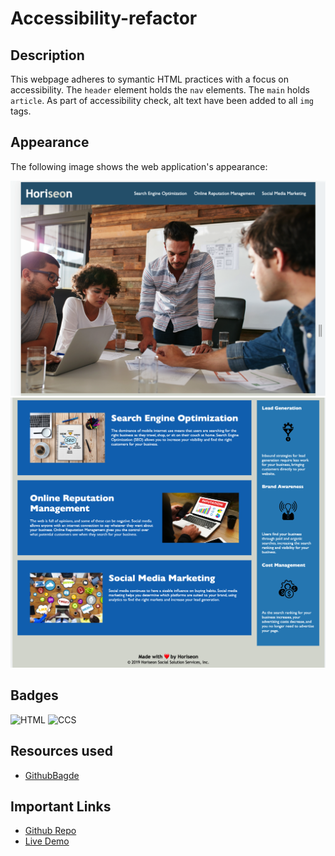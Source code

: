 # Accessibility-refactor

## Description

This webpage adheres to symantic HTML practices with a focus on accessibility. The `header` element holds the `nav` elements. The `main` holds `article`. As part of accessibility check, alt text have been added to all `img` tags.

## Appearance

The following image shows the web application's appearance:

![The Horiseon webpage includes a navigation bar, a header image, and cards with text and images at the bottom of the page.](./assets/images/Screenshot%202023-06-14%20at%209.27.28%20PM.png)
![The Horiseon webpage includes a navigation bar, a header image, and cards with text and images at the bottom of the page.](./assets/images/Screenshot%202023-06-14%20at%209.27.42%20PM.png)

## Badges

![HTML](https://img.shields.io/badge/HTML5-E34F26?style=for-the-badge&logo=html5&logoColor=white)
![CCS](https://img.shields.io/badge/CSS3-1572B6?style=for-the-badge&logo=css3&logoColor=white)

## Resources used

- [GithubBagde](https://github.com/alexandresanlim/Badges4-README.md-Profile)

## Important Links

- [Github Repo](https://github.com/sucheta90/accessibility-refactor)
- [Live Demo](https://sucheta90.github.io/accessibility-refactor/)
